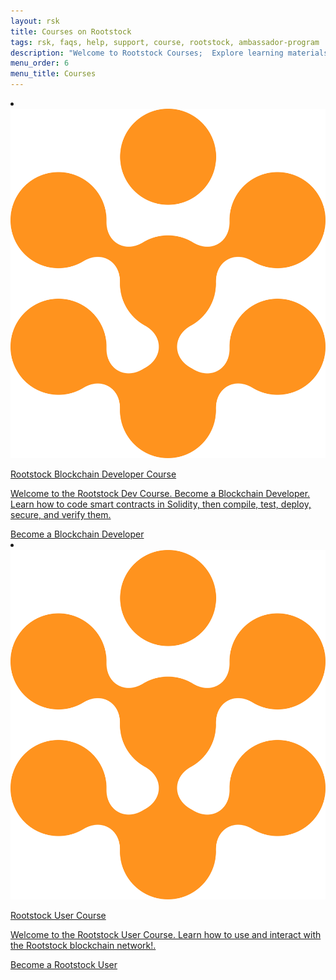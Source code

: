 ```yaml
---
layout: rsk
title: Courses on Rootstock
tags: rsk, faqs, help, support, course, rootstock, ambassador-program
description: "Welcome to Rootstock Courses;  Explore learning materials and courses to enable you get started on building on Rootstock and RIF Technologies."
menu_order: 6
menu_title: Courses
---
```


<div class="row features-list">
    <li class="col-xl-6 col-md-6">
        <div class="feature-card">
            <a href="/courses/blockchain-developer/">
                <div class="icon rif h-100">
                    <div class="icon-cont text-center my-auto">
                        <img src="/assets/img/courses/rootstock-icon.png" alt="rootstock icon">
                    </div>
                </div>
            </a>
            <div class="content">
                <a href="/courses/blockchain-developer/">
                    <div class="content-container">
                        <p class="card-title rsk_green">Rootstock Blockchain Developer Course</p>
                        <p class="card-desc">Welcome to the Rootstock Dev Course. Become a Blockchain Developer. Learn how to code smart contracts in Solidity, then compile, test, deploy, secure, and verify them.</p>
                    </div>
                </a>
                <div class="btn-container">
                    <span></span>
                    <a class="green" href="/courses/blockchain-developer/">Become a Blockchain Developer</a>
                </div>
            </div>
        </div>
    </li>
    <li class="col-xl-6 col-md-6">
        <div class="feature-card">
            <a href="/courses/user-course/">
                <div class="icon rif h-100">
                    <div class="icon-cont text-center my-auto">
                        <img src="/assets/img/courses/rootstock-icon.png" alt="rootstock icon">
                    </div>
                </div>
            </a>
            <div class="content">
                <a href="/courses/user-course/">
                    <div class="content-container">
                        <p class="card-title rsk_green">Rootstock User Course</p>
                        <p class="card-desc">Welcome to the Rootstock User Course. Learn how to use and interact with the Rootstock blockchain network!.</p>
                    </div>
                </a>
                <div class="btn-container">
                    <span></span>
                    <a class="green" href="/courses/user-course/">Become a Rootstock User</a>
                </div>
            </div>
        </div>
    </li>
</div>
